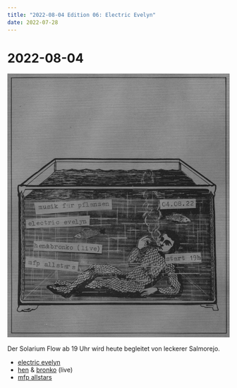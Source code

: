 ```yaml
---
title: "2022-08-04 Edition 06: Electric Evelyn"
date: 2022-07-28
---
```


# 2022-08-04

![](/220804.jpg)

Der Solarium Flow ab 19 Uhr wird heute begleitet von leckerer Salmorejo.

- [electric evelyn](https://soundcloud.com/electricevelyn)
- [hen](https://soundcloud.com/heninspace) & [bronko](https://soundcloud.com/bronko-t) (live)
- [mfp allstars](about)
